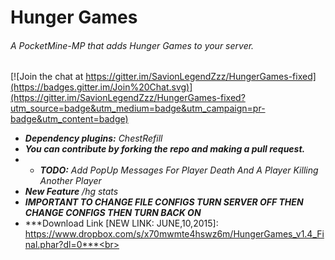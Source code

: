 # Hunger Games
###### A PocketMine-MP that adds Hunger Games to your server.

[![Join the chat at https://gitter.im/SavionLegendZzz/HungerGames-fixed](https://badges.gitter.im/Join%20Chat.svg)](https://gitter.im/SavionLegendZzz/HungerGames-fixed?utm_source=badge&utm_medium=badge&utm_campaign=pr-badge&utm_content=badge)
- ***Dependency plugins:*** *ChestRefill*<br>
- ***You can contribute by forking the repo and making a pull request.***<br>
- - ***TODO:*** *Add PopUp Messages For Player Death And A Player Killing Another Player*<br>
- ***New Feature*** */hg stats*
- *****IMPORTANT TO CHANGE FILE CONFIGS TURN SERVER OFF THEN CHANGE CONFIGS THEN TURN BACK ON*****
- ***Download Link [NEW LINK: JUNE,10,2015]: https://www.dropbox.com/s/x70mwmte4hswz6m/HungerGames_v1.4_Final.phar?dl=0***<br>
